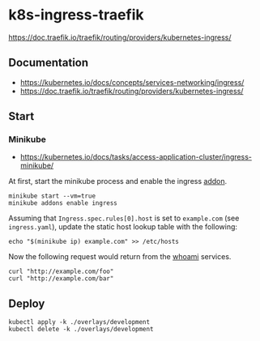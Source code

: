 # k8s-ingress-traefik

https://doc.traefik.io/traefik/routing/providers/kubernetes-ingress/

## Documentation

- https://kubernetes.io/docs/concepts/services-networking/ingress/
- https://doc.traefik.io/traefik/routing/providers/kubernetes-ingress/

## Start

### Minikube

- https://kubernetes.io/docs/tasks/access-application-cluster/ingress-minikube/

At first, start the minikube process and enable the ingress [addon](https://minikube.sigs.k8s.io/docs/handbook/deploying/).

```
minikube start --vm=true
minikube addons enable ingress
```

Assuming that `Ingress.spec.rules[0].host` is set to `example.com` (see `ingress.yaml`), update the static host lookup table with the following:

```
echo "$(minikube ip) example.com" >> /etc/hosts
```

Now the following request would return from the [whoami](https://github.com/traefik/whoami) services.

```
curl "http://example.com/foo"
curl "http://example.com/bar"
```

## Deploy

```
kubectl apply -k ./overlays/development
kubectl delete -k ./overlays/development
```
